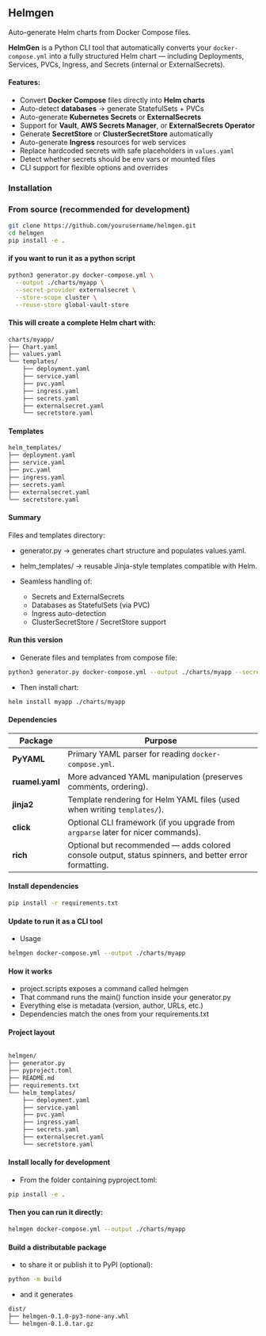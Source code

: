 ## Helmgen
Auto-generate Helm charts from Docker Compose files.

**HelmGen** is a Python CLI tool that automatically converts your `docker-compose.yml` into a fully structured Helm chart — including Deployments, Services, PVCs, Ingress, and Secrets (internal or ExternalSecrets).
#### Features:
- Convert **Docker Compose** files directly into **Helm charts**
- Auto-detect **databases** → generate StatefulSets + PVCs
- Auto-generate **Kubernetes Secrets** or **ExternalSecrets**
- Support for **Vault**, **AWS Secrets Manager**, or **ExternalSecrets Operator**
- Generate **SecretStore** or **ClusterSecretStore** automatically
- Auto-generate **Ingress** resources for web services
- Replace hardcoded secrets with safe placeholders in `values.yaml`
- Detect whether secrets should be env vars or mounted files
- CLI support for flexible options and overrides

### Installation

### From source (recommended for development)
```bash
git clone https://github.com/yourusername/helmgen.git
cd helmgen
pip install -e .
```
#### if you want to run it as a python script

```bash
python3 generator.py docker-compose.yml \
  --output ./charts/myapp \
  --secret-provider externalsecret \
  --store-scope cluster \
  --reuse-store global-vault-store
  ```

#### This will create a complete Helm chart with:

```bash
charts/myapp/
├── Chart.yaml
├── values.yaml
└── templates/
    ├── deployment.yaml
    ├── service.yaml
    ├── pvc.yaml
    ├── ingress.yaml
    ├── secrets.yaml
    ├── externalsecret.yaml
    └── secretstore.yaml

```

#### Templates 

```bash
helm_templates/
├── deployment.yaml
├── service.yaml
├── pvc.yaml
├── ingress.yaml
├── secrets.yaml
├── externalsecret.yaml
└── secretstore.yaml

```

#### Summary

Files and templates directory:
- generator.py → generates chart structure and populates values.yaml.
- helm_templates/ → reusable Jinja-style templates compatible with Helm.
- Seamless handling of:

    - Secrets and ExternalSecrets
    - Databases as StatefulSets (via PVC)
    - Ingress auto-detection
    - ClusterSecretStore / SecretStore support

#### Run this version
- Generate files and templates from compose file:

```bash
python3 generator.py docker-compose.yml --output ./charts/myapp --secret-provider externalsecret
```

- Then install chart:
```bash
helm install myapp ./charts/myapp

```

#### Dependencies

| Package         | Purpose                                                                                               |
| --------------- | ----------------------------------------------------------------------------------------------------- |
| **PyYAML**      | Primary YAML parser for reading `docker-compose.yml`.                                                 |
| **ruamel.yaml** | More advanced YAML manipulation (preserves comments, ordering).                                       |
| **jinja2**      | Template rendering for Helm YAML files (used when writing `templates/`).                              |
| **click**       | Optional CLI framework (if you upgrade from `argparse` later for nicer commands).                     |
| **rich**        | Optional but recommended — adds colored console output, status spinners, and better error formatting. |


#### Install dependencies
```bash
pip install -r requirements.txt
```

#### Update to run it as a CLI tool
- Usage

```bash
helmgen docker-compose.yml --output ./charts/myapp

```

#### How it works

- project.scripts exposes a command called helmgen
- That command runs the main() function inside your generator.py
- Everything else is metadata (version, author, URLs, etc.)
- Dependencies match the ones from your requirements.txt


#### Project layout

```bash

helmgen/
├── generator.py
├── pyproject.toml
├── README.md
├── requirements.txt
└── helm_templates/
    ├── deployment.yaml
    ├── service.yaml
    ├── pvc.yaml
    ├── ingress.yaml
    ├── secrets.yaml
    ├── externalsecret.yaml
    └── secretstore.yaml
```
#### Install locally for development
- From the folder containing pyproject.toml:
```bash
pip install -e .
```
#### Then you can run it directly:
```bash
helmgen docker-compose.yml --output ./charts/myapp
```


#### Build a distributable package
- to share it or publish it to PyPI (optional):
```bash
python -m build
```
- and it generates
```bash
dist/
├── helmgen-0.1.0-py3-none-any.whl
└── helmgen-0.1.0.tar.gz

```